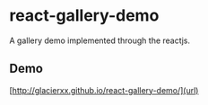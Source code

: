 # react-gallery-demo
A gallery demo implemented through the reactjs.
## **Demo**
[http://glacierxx.github.io/react-gallery-demo/](url)
